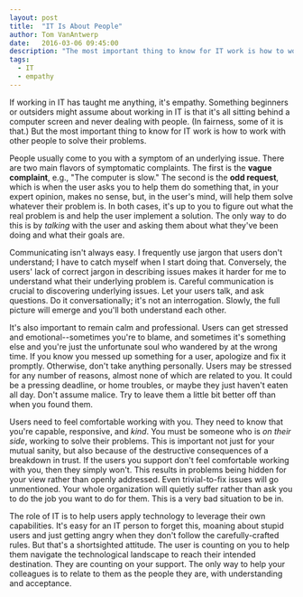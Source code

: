 ```yaml
---
layout: post
title:  "IT Is About People"
author: Tom VanAntwerp
date:   2016-03-06 09:45:00
description: "The most important thing to know for IT work is how to work with other people to solve their problems."
tags:
  - IT
  - empathy
---
```

If working in IT has taught me anything, it's empathy. Something beginners or outsiders might assume about working in IT is that it's all sitting behind a computer screen and never dealing with people. (In fairness, some of it is that.) But the most important thing to know for IT work is how to work with other people to solve their problems.

People usually come to you with a symptom of an underlying issue. There are two main flavors of symptomatic complaints. The first is the **vague complaint**, e.g., "The computer is slow." The second is the **odd request**, which is when the user asks you to help them do something that, in your expert opinion, makes no sense, but, in the user's mind, will help them solve whatever their problem is. In both cases, it's up to you to figure out what the real problem is and help the user implement a solution. The only way to do this is by *talking* with the user and asking them about what they've been doing and what their goals are.

Communicating isn't always easy. I frequently use jargon that users don't understand; I have to catch myself when I start doing that. Conversely, the users' lack of correct jargon in describing issues makes it harder for me to understand what their underlying problem is. Careful communication is crucial to discovering underlying issues. Let your users talk, and ask questions. Do it conversationally; it's not an interrogation. Slowly, the full picture will emerge and you'll both understand each other.

It's also important to remain calm and professional. Users can get stressed and emotional--sometimes you're to blame, and sometimes it's something else and you're just the unfortunate soul who wandered by at the wrong time. If you know you messed up something for a user, apologize and fix it promptly. Otherwise, don't take anything personally. Users may be stressed for any number of reasons, almost none of which are related to you. It could be a pressing deadline, or home troubles, or maybe they just haven't eaten all day. Don't assume malice. Try to leave them a little bit better off than when you found them.

Users need to feel comfortable working with you. They need to know that you're capable, responsive, and *kind*. You must be someone who is *on their side*, working to solve their problems. This is important not just for your mutual sanity, but also because of the destructive consequences of a breakdown in trust. If the users you support don't feel comfortable working with you, then they simply won't. This results in problems being hidden for your view rather than openly addressed. Even trivial-to-fix issues will go unmentioned. Your whole organization will quietly suffer rather than ask you to do the job you want to do for them. This is a very bad situation to be in.

The role of IT is to help users apply technology to leverage their own capabilities. It's easy for an IT person to forget this, moaning about stupid users and just getting angry when they don't follow the carefully-crafted rules. But that's a shortsighted attitude. The user is counting on you to help them navigate the technological landscape to reach their intended destination. They are counting on your support. The only way to help your colleagues is to relate to them as the people they are, with understanding and acceptance.